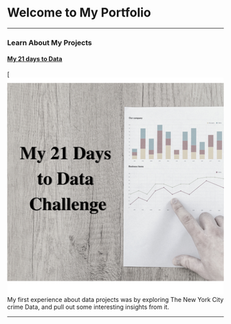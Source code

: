 # Welcome to My Portfolio

---

### Learn About My Projects

#### [My 21 days to Data](https://www.linkedin.com/pulse/21-days-data-oussama-bechar/)
[<img src="images/My 21 Days to data Challenget.png"/>
My first experience about data projects was by exploring The New York City crime Data, and pull out some interesting insights from it.

---
